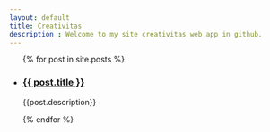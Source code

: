 ```yaml
---
layout: default
title: Creativitas
description : Welcome to my site creativitas web app in github.
---
```

<ul>
{% for post in site.posts %}
<li class="p-1">
<h3><strong><a href="{{ post.url }}">{{ post.title }}</a></strong></h3>
<p>{{post.description}}</p>
</li>
  {% endfor %}
</ul>